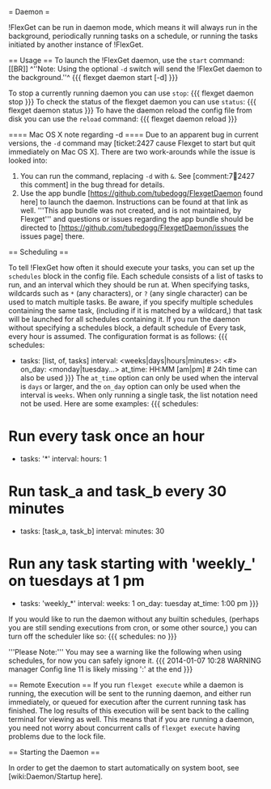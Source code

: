 = Daemon =

!FlexGet can be run in daemon mode, which means it will always run in the background, periodically running tasks on a schedule, or running the tasks initiated by another instance of !FlexGet.

== Usage ==
To launch the !FlexGet daemon, use the `start` command:
[[BR]]
^''Note: Using the optional `-d` switch will send the !FlexGet daemon to the background.''^
{{{
flexget daemon start [-d]
}}}


To stop a currently running daemon you can use `stop`:
{{{
flexget daemon stop
}}}
To check the status of the flexget daemon you can use `status`:
{{{
flexget daemon status
}}}
To have the daemon reload the config file from disk you can use the `reload` command:
{{{
flexget daemon reload
}}}

==== Mac OS X note regarding -d ====
Due to an apparent bug in current versions, the ```-d``` command may [ticket:2427 cause Flexget to start but quit immediately on Mac OS X]. There are two work-arounds while the issue is looked into:
1. You can run the command, replacing ```-d``` with ```&```. See [comment:7:ticket:2427 this comment] in the bug thread for details.
2. Use the app bundle [https://github.com/tubedogg/FlexgetDaemon found here] to launch the daemon. Instructions can be found at that link as well. '''This app bundle was not created, and is not maintained, by Flexget''' and questions or issues regarding the app bundle should be directed to [https://github.com/tubedogg/FlexgetDaemon/issues the issues page] there.


== Scheduling ==

To tell !FlexGet how often it should execute your tasks, you can set up the `schedules` block in the config file. Each schedule consists of a list of tasks to run, and an interval which they should be run at. When specifying tasks, wildcards such as `*` (any characters), or `?` (any single character) can be used to match multiple tasks. Be aware, if you specify multiple schedules containing the same task, (including if it is matched by a wildcard,) that task will be launched for all schedules containing it. If you run the daemon without specifying a schedules block, a default schedule of Every task, every hour is assumed. The configuration format is as follows:
{{{
schedules:
  - tasks: [list, of, tasks]
    interval:
      <weeks|days|hours|minutes>: <#>
      on_day: <monday|tuesday...>
      at_time: HH:MM [am|pm]  # 24h time can also be used
}}}
The `at_time` option can only be used when the interval is `days` or larger, and the `on_day` option can only be used when the interval is `weeks`. When only running a single task, the list notation need not be used. Here are some examples:
{{{
schedules:
  # Run every task once an hour
  - tasks: '*'
    interval:
      hours: 1
  # Run task_a and task_b every 30 minutes
  - tasks: [task_a, task_b]
    interval:
      minutes: 30
  # Run any task starting with 'weekly_' on tuesdays at 1 pm
  - tasks: 'weekly_*'
    interval:
      weeks: 1
      on_day: tuesday
      at_time: 1:00 pm
}}}

If you would like to run the daemon without any builtin schedules, (perhaps you are still sending executions from cron, or some other source,) you can turn off the scheduler like so:
{{{
schedules: no
}}}

'''Please Note:''' You may see a warning like the following when using schedules, for now you can safely ignore it.
{{{
2014-01-07 10:28 WARNING  manager                       Config line 11 is likely missing ':' at the end
}}}

== Remote Execution ==
If you run `flexget execute` while a daemon is running, the execution will be sent to the running daemon, and either run immediately, or queued for execution after the current running task has finished. The log results of this execution will be sent back to the calling terminal for viewing as well. This means that if you are running a daemon, you need not worry about concurrent calls of `flexget execute` having problems due to the lock file.

== Starting the Daemon ==

In order to get the daemon to start automatically on system boot, see [wiki:Daemon/Startup here].